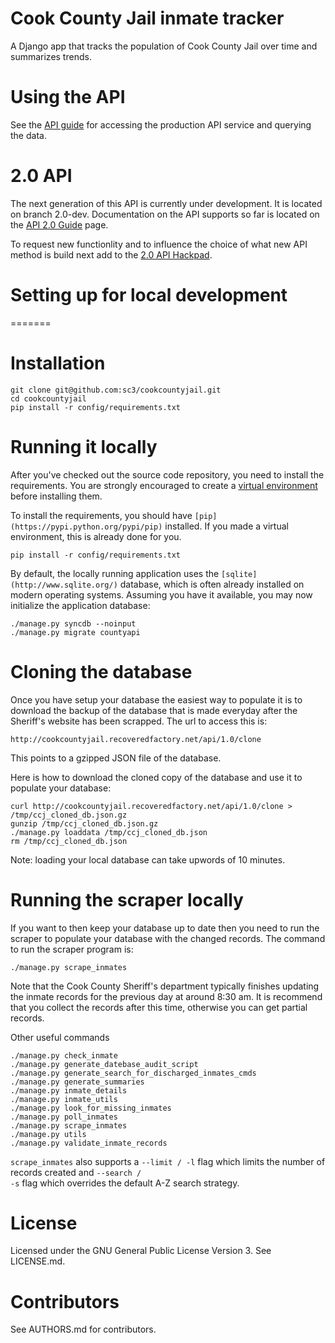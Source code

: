 # Cook County Jail inmate tracker

A Django app that tracks the population of Cook County Jail over time
and summarizes trends.

# Using the API

See the [API guide](https://github.com/sc3/cookcountyjail/wiki/API-guide)
for accessing the production API service and querying the data.

# 2.0 API

The next generation of this API is currently under development. It is located on branch 2.0-dev.
Documentation on the API supports so far is located on the
[API 2.0 Guide](https://github.com/sc3/cookcountyjail/wiki/API-2.0-Guide) page.

To request new functionlity and to influence the choice of what new API method is
build next add to the [2.0 API Hackpad](http://is.gd/9tQpPj).

# Setting up for local development
=======
# Installation

```
git clone git@github.com:sc3/cookcountyjail.git
cd cookcountyjail
pip install -r config/requirements.txt
```

# Running it locally

After you've checked out the source code repository, you need to install the requirements. You are strongly encouraged
to create a [virtual environment](https://pypi.python.org/pypi/virtualenv) before installing them.

To install the requirements, you should have `[pip](https://pypi.python.org/pypi/pip)` installed. If you made a virtual environment, this is already done for you.

    pip install -r config/requirements.txt

By default, the locally running application uses the `[sqlite](http://www.sqlite.org/)` database, which is often already installed on modern operating systems. Assuming you have it available, you may now initialize the application database:

    ./manage.py syncdb --noinput
    ./manage.py migrate countyapi

# Cloning the database

Once you have setup your database the easiest way to populate it is to download the backup of the
database that is made everyday after the Sheriff's website has been scrapped. The url to access this is:

    http://cookcountyjail.recoveredfactory.net/api/1.0/clone

This points to a gzipped JSON file of the database.

Here is how to download the cloned copy of the database and use it to populate your database:

```
curl http://cookcountyjail.recoveredfactory.net/api/1.0/clone > /tmp/ccj_cloned_db.json.gz
gunzip /tmp/ccj_cloned_db.json.gz
./manage.py loaddata /tmp/ccj_cloned_db.json
rm /tmp/ccj_cloned_db.json
```

Note: loading your local database can take upwords of 10 minutes.

# Running the scraper locally

If you want to then keep your database up to date then you need to run the scraper to populate
your database with the changed records. The command to run the scraper program is:

```
./manage.py scrape_inmates
```

Note that the Cook County Sheriff's department typically finishes updating the inmate records for the previous day
at around 8:30 am. It is recommend that you collect the records after this time, otherwise you can get partial
records.

Other useful commands
```
./manage.py check_inmate
./manage.py generate_datebase_audit_script
./manage.py generate_search_for_discharged_inmates_cmds
./manage.py generate_summaries
./manage.py inmate_details
./manage.py inmate_utils
./manage.py look_for_missing_inmates
./manage.py poll_inmates
./manage.py scrape_inmates
./manage.py utils
./manage.py validate_inmate_records
```

<code>scrape_inmates</code> also supports a <code>--limit / -l</code>
flag which limits the number of records created and <code>--search /
-s</code> flag which overrides the default A-Z search strategy.

# License

Licensed under the GNU General Public License Version 3.
See LICENSE.md.

# Contributors

See AUTHORS.md for contributors.
